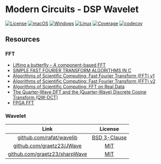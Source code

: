 # Modern Circuits - DSP Wavelet

[![License](https://img.shields.io/badge/License-Boost%201.0-lightblue.svg)](https://github.com/ModernCircuits/mc_dsp_wavelet/blob/main/LICENSE.txt)
[![macOS](https://github.com/ModernCircuits/mc_dsp_wavelet/actions/workflows/test_macos.yml/badge.svg)](https://github.com/ModernCircuits/mc_dsp_wavelet/actions/workflows/test_macos.yml)
[![Windows](https://github.com/ModernCircuits/mc_dsp_wavelet/actions/workflows/test_windows.yml/badge.svg)](https://github.com/ModernCircuits/mc_dsp_wavelet/actions/workflows/test_windows.yml)
[![Linux](https://github.com/ModernCircuits/mc_dsp_wavelet/actions/workflows/test_linux.yml/badge.svg)](https://github.com/ModernCircuits/mc_dsp_wavelet/actions/workflows/test_linux.yml)
[![Coverage](https://github.com/ModernCircuits/mc-dsp-wavelet/actions/workflows/coverage.yml/badge.svg)](https://github.com/ModernCircuits/mc-dsp-wavelet/actions/workflows/coverage.yml)
[![codecov](https://codecov.io/gh/ModernCircuits/mc-dsp-wavelet/branch/main/graph/badge.svg?token=W0HVYWTSKV)](https://codecov.io/gh/ModernCircuits/mc-dsp-wavelet)

## Resources

### FFT

- [Lifting a butterfly – A component-based FFT](https://downloads.hindawi.com/journals/sp/2003/918501.pdf)
- [SIMPLE FAST FOURIER TRANSFORM ALGORITHMS IN C](http://www.guitarscience.net/papers/fftalg.pdf)
- [Algorithms of Scientific Computing: Fast Fourier Transform (FFT) v1](https://www5.in.tum.de/lehre/vorlesungen/asc/ss13/fft.pdf)
- [Algorithms of Scientific Computing: Fast Fourier Transform (FFT) v2](https://www5.in.tum.de/lehre/vorlesungen/asc/ss16/fft.pdf)
- [Algorithms of Scientific Computing: FFT on Real Data](https://www5.in.tum.de/lehre/vorlesungen/asc/ss18/rdft.pdf)
- [The Quarter-Wave DFT and the (Quarter-Wave) Discrete Cosine Transform (QW-DCT)](https://nanopdf.com/download/algorithms-of-scientific-computing-the-quarter_pdf)
- [FPGA FFT](https://web.mit.edu/6.111/www/f2017/handouts/FFTtutorial121102.pdf)

### Wavelet

|                                  Link                                  |                                License                                 |
| :--------------------------------------------------------------------: | :--------------------------------------------------------------------: |
|      [github.com/rafat/wavelib](https://github.com/rafat/wavelib)      | [BSD 3-Clause](https://github.com/rafat/wavelib/blob/master/COPYRIGHT) |
|     [github.com/graetz23/JWave](https://github.com/graetz23/JWave)     |    [MIT](https://github.com/graetz23/JWave/blob/master/LICENSE.md)     |
| [github.com/graetz23/sharpWave](https://github.com/graetz23/sharpWave) |    [MIT](https://github.com/graetz23/sharpWave/blob/master/LICENSE)    |
